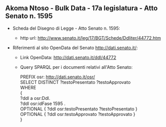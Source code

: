 ## Akoma Ntoso - Bulk Data - 17a legislatura - Atto Senato n. 1595 ##

* Scheda del Disegno di Legge - Atto Senato n. 1595:
	* http url: http://www.senato.it/leg/17/BGT/Schede/Ddliter/44772.htm

* Riferimenti al sito OpenData del Senato http://dati.senato.it/:
	* Link OpenData: http://dati.senato.it/ddl/44772
	* Query SPARQL per i documenti relativi all'Atto Senato:

        PREFIX osr: <http://dati.senato.it/osr/>  
		SELECT DISTINCT ?testoPresentato ?testoApprovato  
		WHERE  
		{  
		    ?ddl a osr:Ddl.  
		    ?ddl osr:idFase 1595 .  
		    OPTIONAL { ?ddl osr:testoPresentato ?testoPresentato }  
		    OPTIONAL { ?ddl osr:testoApprovato ?testoApprovato }  
		}
		